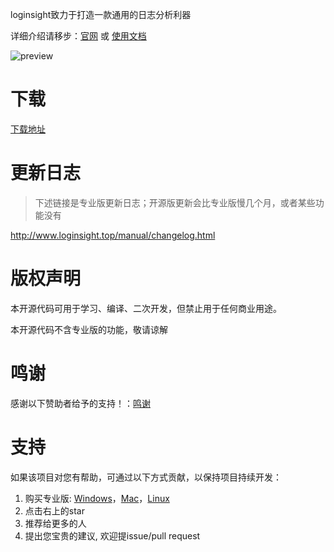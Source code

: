 loginsight致力于打造一款通用的日志分析利器

详细介绍请移步：[官网](http://www.loginsight.top) 或 [使用文档](http://www.loginsight.top/manual/)

![preview](https://z3.ax1x.com/2021/05/24/gxZ9s0.png)

# 下载

[下载地址](https://mianbaoduo.com/o/bread/YZmYkpts)

# 更新日志

> 下述链接是专业版更新日志；开源版更新会比专业版慢几个月，或者某些功能没有

http://www.loginsight.top/manual/changelog.html

# 版权声明

本开源代码可用于学习、编译、二次开发，但禁止用于任何商业用途。

本开源代码不含专业版的功能，敬请谅解

# 鸣谢

感谢以下赞助者给予的支持！：[鸣谢](https://github.com/compilelife/loginsight/wiki)

# 支持

如果该项目对您有帮助，可通过以下方式贡献，以保持项目持续开发：

1. 购买专业版: [Windows](https://mianbaoduo.com/o/bread/YZibl55q)，[Mac](https://mianbaoduo.com/o/bread/YZibmZpx)，[Linux](https://mianbaoduo.com/o/bread/YZibmZtp)
2. 点击右上的star
3. 推荐给更多的人
4. 提出您宝贵的建议, 欢迎提issue/pull request
